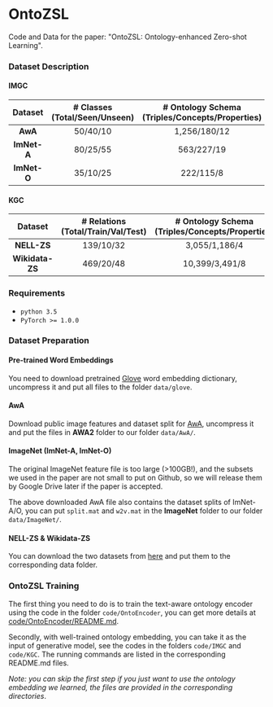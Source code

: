 # OntoZSL

Code and Data for the paper: "OntoZSL: Ontology-enhanced Zero-shot Learning".

### Dataset Description

#### IMGC
|Dataset| # Classes (Total/Seen/Unseen) | # Ontology Schema (Triples/Concepts/Properties) |  
|:------:|:------:|:------:| 
|**AwA**|50/40/10| 1,256/180/12| 
|**ImNet-A**|80/25/55|563/227/19| 
|**ImNet-O**|35/10/25|222/115/8| 

#### KGC
|Dataset| # Relations (Total/Train/Val/Test) | # Ontology Schema (Triples/Concepts/Properties) |
|:------:|:------:|:------:|
|**NELL-ZS**|139/10/32| 3,055/1,186/4|
|**Wikidata-ZS**|469/20/48|10,399/3,491/8|


### Requirements
- `python 3.5`
- `PyTorch >= 1.0.0`

### Dataset Preparation

#### Pre-trained Word Embeddings
You need to download pretrained [Glove](http://nlp.stanford.edu/data/glove.6B.zip) word embedding dictionary, uncompress it and put all files to the folder `data/glove`.


#### AwA
Download public image features and dataset split for [AwA](http://datasets.d2.mpi-inf.mpg.de/xian/xlsa17.zip), uncompress it and put the files in **AWA2** folder to our folder `data/AwA/`.


#### ImageNet (ImNet-A, ImNet-O)

The original ImageNet feature file is too large (>100GB!), and the subsets we used in the paper are not small to put on Github, so we will release them by Google Drive later if the paper is accepted.

The above downloaded AwA file also contains the dataset splits of ImNet-A/O, you can put `split.mat` and `w2v.mat` in the **ImageNet** folder to our folder `data/ImageNet/`.


#### NELL-ZS & Wikidata-ZS
You can download the two datasets from [here](https://github.com/Panda0406/Zero-shot-knowledge-graph-relational-learning) and put them to the corresponding data folder.


### OntoZSL Training
The first thing you need to do is to train the text-aware ontology encoder using the code in the folder `code/OntoEncoder`, you can get more details at [code/OntoEncoder/README.md](/code/OntoEncoder/README.md).

Secondly, with well-trained ontology embedding, you can take it as the input of generative model, see the codes in the folders `code/IMGC` and `code/KGC`. The running commands are listed in the corresponding README.md files.

*Note: you can skip the first step if you just want to use the ontology embedding we learned, the files are provided in the corresponding directories*.
